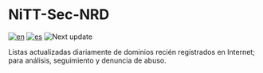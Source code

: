 # NiTT-Sec-NRD
[![en](https://img.shields.io/badge/lang-en-red.svg)](https://github.com/nicotechtips/nitt-sec-nrd/blob/master/README.md)
[![es](https://img.shields.io/badge/lang-es-yellow.svg)](https://github.com/nicotechtips/nitt-sec-nrd/blob/master/README.es.md)
![Next update](https://img.shields.io/badge/Next_Update-04:00_UTC-green)

Listas actualizadas diariamente de dominios recién registrados en Internet; para análisis, seguimiento y denuncia de abuso.
